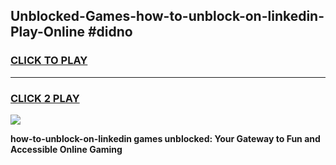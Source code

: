 
## Unblocked-Games-how-to-unblock-on-linkedin-Play-Online #didno
<h3>
<a href="https://news.freeplayer.one?title=how-to-unblock-on-linkedin&ref=3">CLICK TO PLAY</a></h3>
<hr>

<h3>
<a href="https://news.freeplayer.one?title=how-to-unblock-on-linkedin&ref=3">CLICK 2 PLAY</a>
  
</h3>

<a href="https://news.freeplayer.one?title=how-to-unblock-on-linkedin&ref=3"><img src="https://clearcache.store/games.png"></a>


**how-to-unblock-on-linkedin games unblocked: Your Gateway to Fun and Accessible Online Gaming**
